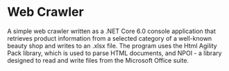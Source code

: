 # Web Crawler
A simple web crawler written as a .NET Core 6.0 console application that retrieves product information from a selected category of a well-known beauty shop and writes to an .xlsx file. The program uses the Html Agility Pack library, which is used to parse HTML documents, and NPOI - a library designed to read and write files from the Microsoft Office suite.
